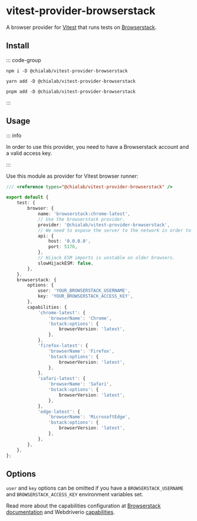 # vitest-provider-browserstack

A browser provider for [Vitest](https://vitest.dev/) that runs tests on [Browserstack](https://www.browserstack.com/).

## Install

::: code-group

```sh[npm]
npm i -D @chialab/vitest-provider-browserstack
```

```sh[yarn]
yarn add -D @chialab/vitest-provider-browserstack
```

```sh[pnpm]
pnpm add -D @chialab/vitest-provider-browserstack
```

:::

## Usage

::: info

In order to use this provider, you need to have a Browserstack account and a valid access key.

:::

Use this module as provider for Vitest browser runner:

```ts
/// <reference types="@chialab/vitest-provider-browserstack" />

export default {
    test: {
        browser: {
            name: 'browserstack:chrome-latest',
            // Use the browserstack provider.
            provider: '@chialab/vitest-provider-browserstack',
            // We need to expose the server to the network in order to let Browserstack access it.
            api: {
                host: '0.0.0.0',
                port: 5176,
            },
            // Hijack ESM imports is unstable on older browsers.
            slowHijackESM: false,
        },
    },
    browserstack: {
        options: {
            user: 'YOUR_BROWSERSTACK_USERNAME',
            key: 'YOUR_BROWSERSTACK_ACCESS_KEY',
        },
        capabilities: {
            'chrome-latest': {
                'browserName': 'Chrome',
                'bstack:options': {
                    browserVersion: 'latest',
                },
            },
            'firefox-latest': {
                'browserName': 'Firefox',
                'bstack:options': {
                    browserVersion: 'latest',
                },
            },
            'safari-latest': {
                'browserName': 'Safari',
                'bstack:options': {
                    browserVersion: 'latest',
                },
            },
            'edge-latest': {
                'browserName': 'MicrosoftEdge',
                'bstack:options': {
                    browserVersion: 'latest',
                },
            },
        },
    },
};
```

## Options

`user` and `key` options can be omitted if you have a `BROWSERSTACK_USERNAME` and `BROWSERSTACK_ACCESS_KEY` environment variables set.

Read more about the capabilities configuration at [Browserstack documentation](https://www.browserstack.com/docs/automate/capabilities) and Webdriverio [capabilities](https://webdriver.io/docs/capabilities/).
